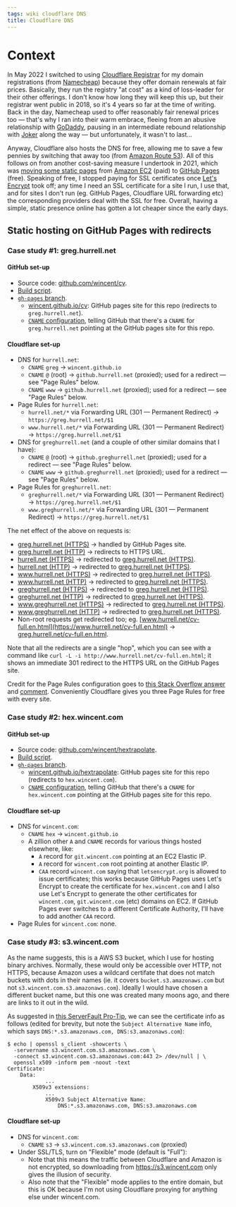 ```yaml
---
tags: wiki cloudflare DNS
title: Cloudflare DNS
---
```


# Context

In May 2022 I switched to using [Cloudflare Registrar](https://blog.cloudflare.com/cloudflare-registrar/) for my domain registrations (from [Namecheap](https://www.namecheap.com/)) because they offer domain renewals at fair prices. Basically, they run the registry "at cost" as a kind of loss-leader for their other offerings. I don't know how long they will keep this up, but their registrar went public in 2018, so it's 4 years so far at the time of writing. Back in the day, Namecheap used to offer reasonably fair renewal prices too — that's why I ran into their warm embrace, fleeing from an abusive relationship with [GoDaddy](https://www.godaddy.com/), pausing in an intermediate rebound relationship with [Joker](https://joker.com/) along the way — but unfortunately, it wasn't to last...

Anyway, Cloudflare also hosts the DNS for free, allowing me to save a few pennies by switching that away too (from [Amazon Route 53](https://aws.amazon.com/route53/)). All of this follows on from another cost-saving measure I undertook in 2021, which was [moving some static pages](https://wincent.com/blog/simplified-ansible-set-up) from [Amazon EC2](https://aws.amazon.com/ec2/) (paid) to [GitHub Pages](https://pages.github.com/) (free). Speaking of free, I stopped paying for SSL certificates once [Let's Encrypt](https://letsencrypt.org/) took off; any time I need an SSL certificate for a site I run, I use that, and for sites I don't run (eg. GitHub Pages, Cloudflare URL forwarding etc) the corresponding providers deal with the SSL for free. Overall, having a simple, static presence online has gotten a lot cheaper since the early days.

## Static hosting on GitHub Pages with redirects

### Case study #1: greg.hurrell.net

#### GitHub set-up

-   Source code: [github.com/wincent/cv](https://github.com/wincent/cv).
-   [Build script](https://github.com/wincent/cv/blob/main/scripts/publish).
-   [`gh-pages` branch](https://github.com/wincent/cv/tree/gh-pages).
    -   [wincent.github.io/cv](https://wincent.github.io/cv): GitHub pages site for this repo (redirects to `greg.hurrell.net`).
    -   [`CNAME` configuration](https://github.com/wincent/cv/blob/gh-pages/CNAME), telling GitHub that there's a `CNAME` for `greg.hurrell.net` pointing at the GitHub pages site for this repo.

#### Cloudflare set-up

-   DNS for `hurrell.net`:
    -   `CNAME` `greg` → `wincent.github.io`
    -   `CNAME` `@` (root) → `github.hurrell.net` (proxied); used for a redirect — see "Page Rules" below.
    -   `CNAME` `www` → `github.hurrell.net` (proxied); used for a redirect — see "Page Rules" below.
-   Page Rules for `hurrell.net`:
    -   `hurrell.net/*` via Forwarding URL (301 — Permanent Redirect) → `https://greg.hurrell.net/$1`
    -   `www.hurrell.net/*` via Forwarding URL (301 — Permanent Redirect) → `https://greg.hurrell.net/$1`
-   DNS for `greghurrell.net` (and a couple of other similar domains that I have):
    -   `CNAME` `@` (root) → `github.greghurrell.net` (proxied); used for a redirect — see "Page Rules" below.
    -   `CNAME` `www` → `github.greghurrell.net` (proxied); used for a redirect — see "Page Rules" below.
-   Page Rules for `greghurrell.net`:
    -   `greghurrell.net/*` via Forwarding URL (301 — Permanent Redirect) → `https://greg.hurrell.net/$1`
    -   `www.greghurrell.net/*` via Forwarding URL (301 — Permanent Redirect) → `https://greg.hurrell.net/$1`

The net effect of the above on requests is:

-   [greg.hurrell.net (HTTPS)](https://greg.hurrell.net/) → handled by GitHub Pages site.
-   [greg.hurrell.net (HTTP)](http://greg.hurrell.net/) → redirects to HTTPS URL.
-   [hurrell.net (HTTPS)](https://hurrell.net/) → redirected to [greg.hurrell.net (HTTPS)](https://greg.hurrell.net).
-   [hurrell.net (HTTP)](http://hurrell.net/) → redirected to [greg.hurrell.net (HTTPS)](https://greg.hurrell.net).
-   [www.hurrell.net (HTTPS)](https://www.hurrell.net/) → redirected to [greg.hurrell.net (HTTPS)](https://greg.hurrell.net).
-   [www.hurrell.net (HTTP)](http://www.hurrell.net/) → redirected to [greg.hurrell.net (HTTPS)](https://greg.hurrell.net).
-   [greghurrell.net (HTTPS)](https://greghurrell.net/) → redirected to [greg.hurrell.net (HTTPS)](https://greg.hurrell.net).
-   [greghurrell.net (HTTP)](http://greghurrell.net/) → redirected to [greg.hurrell.net (HTTPS)](https://greg.hurrell.net).
-   [www.greghurrell.net (HTTPS)](https://www.greghurrell.net/) → redirected to [greg.hurrell.net (HTTPS)](https://greg.hurrell.net).
-   [www.greghurrell.net (HTTP)](http://www.greghurrell.net/) → redirected to [greg.hurrell.net (HTTPS)](https://greg.hurrell.net).
-   Non-root requests get redirected too; eg. [www.hurrell.net/cv-full.en.html](https://www.hurrell.net/cv-full.en.html) → [greg.hurrell.net/cv-full.en.html](https://greg.hurrell.net/cv-full.en.html).

Note that all the redirects are a single "hop", which you can see with a command like `curl -L -i http://www.hurrell.net/cv-full.en.html`; it shows an immediate 301 redirect to the HTTPS URL on the GitHub Pages site.

Credit for the Page Rules configuration goes to [this Stack Overflow answer](https://stackoverflow.com/questions/55274360/cloudflare-redirect-domain) and [comment](https://stackoverflow.com/questions/55274360/cloudflare-redirect-domain#comment126284596_64796153). Conveniently Cloudflare gives you three Page Rules for free with every site.

### Case study #2: hex.wincent.com

#### GitHub set-up

-   Source code: [github.com/wincent/hextrapolate](https://github.com/wincent/hextrapolate).
-   [Build script](https://github.com/wincent/hextrapolate/blob/main/publish.sh).
-   [`gh-pages` branch](https://github.com/wincent/hextrapolate/tree/gh-pages).
    -   [wincent.github.io/hextrapolate](https://wincent.github.io/hextrapolate): GitHub pages site for this repo (redirects to `hex.wincent.com`).
    -   [`CNAME` configuration](https://github.com/wincent/hextrapolate/blob/gh-pages/CNAME), telling GitHub that there's a `CNAME` for `hex.wincent.com` pointing at the GitHub pages site for this repo.

#### Cloudflare set-up

-   DNS for `wincent.com`:
    -   `CNAME` `hex` → `wincent.github.io`
    -   A zillion other `A` and `CNAME` records for various things hosted elsewhere, like:
        -   `A` record for `git.wincent.com` pointing at an EC2 Elastic IP.
        -   `A` record for `wincent.com` root pointing at another Elastic IP.
        -   `CAA` record `wincent.com` saying that `letsencrypt.org` is allowed to issue certificates; this works because GitHub Pages uses Let's Encrypt to create the certificate for `hex.wincent.com` and I also use Let's Encrypt to generate the other certificates for `wincent.com`, `git.wincent.com` (etc) domains on EC2. If GitHub Pages ever switches to a different Certificate Authority, I'll have to add another `CAA` record.
-   Page Rules for `wincent.com`: none.

### Case study #3: s3.wincent.com

As the name suggests, this is a AWS S3 bucket, which I use for hosting binary archives. Normally, these would only be accessible over HTTP, not HTTPS, because Amazon uses a wildcard certifate that does not match buckets with dots in their names (ie. it covers `bucket.s3.amazonaws.com` but not `s3.wincent.com.s3.amazonaws.com`). Ideally I would have chosen a different bucket name, but this one was created many moons ago, and there are links to it out in the wild.

As suggested in [this ServerFault Pro-Tip](https://serverfault.com/a/661982), we can see the certificate info as follows (edited for brevity, but note the `Subject Alternative Name` info, which says `DNS:*.s3.amazonaws.com, DNS:s3.amazonaws.com`):

```shell
$ echo | openssl s_client -showcerts \
  -servername s3.wincent.com.s3.amazonaws.com \
  -connect s3.wincent.com.s3.amazonaws.com:443 2> /dev/null | \
  openssl x509 -inform pem -noout -text
Certificate:
    Data:
            ...
        X509v3 extensions:
            ...
            X509v3 Subject Alternative Name:
                DNS:*.s3.amazonaws.com, DNS:s3.amazonaws.com
```

#### Cloudflare set-up

-   DNS for `wincent.com`:
    -   `CNAME` `s3` → `s3.wincent.com.s3.amazonaws.com` (proxied)
-   Under SSL/TLS, turn on "Flexible" mode (default is "Full"):
    -   Note that this means the traffic between Cloudflare and Amazon is not encrypted, so downloading from https://s3.wincent.com only gives the illusion of security.
    -   Also note that the "Flexible" mode applies to the entire domain, but this is OK because I'm not using Cloudflare proxying for anything else under wincent.com.
